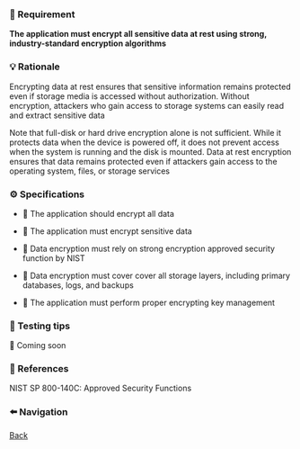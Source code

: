 ### 📌 Requirement

**The application must encrypt all sensitive data at rest using strong, industry-standard encryption algorithms**


### 💡 Rationale 

Encrypting data at rest ensures that sensitive information remains protected even if storage media is accessed without authorization. Without encryption, attackers who gain access to storage systems can easily read and extract sensitive data

Note that full-disk or hard drive encryption alone is not sufficient. While it protects data when the device is powered off, it does not prevent access when the system is running and the disk is mounted. Data at rest encryption ensures that data remains protected even if attackers gain access to the operating system, files, or storage services


### ⚙️ Specifications 

- 📘 The application should encrypt all data 

- 📘 The application must encrypt sensitive data 

- 📘 Data encryption must rely on strong encryption approved security function by NIST

- 📘 Data encryption must cover cover all storage layers, including primary databases, logs, and backups

- 📘 The application must perform proper encrypting key management


### 🧪 Testing tips 

🚧 Coming soon


### 🔗 References 

NIST SP 800-140C: Approved Security Functions


### ⬅️ Navigation 

[Back](../Readme.md)
